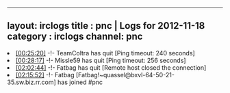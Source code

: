 
---
layout: irclogs
title : pnc | Logs for 2012-11-18
category : irclogs
channel: pnc
---
<li class="logitem"><a href="#00:25:20" name="00:25:20" class="time">[00:25:20]</a> -!- <span class="quit">TeamColtra</span> has quit [Ping timeout: 240 seconds] </li>
<li class="logitem"><a href="#00:28:17" name="00:28:17" class="time">[00:28:17]</a> -!- <span class="quit">Missle59</span> has quit [Ping timeout: 256 seconds] </li>
<li class="logitem"><a href="#02:02:44" name="02:02:44" class="time">[02:02:44]</a> -!- <span class="quit">Fatbag</span> has quit [Remote host closed the connection] </li>
<li class="logitem"><a href="#02:15:52" name="02:15:52" class="time">[02:15:52]</a> -!- <span class="join">Fatbag</span> [Fatbag!~quassel@bxvl-64-50-21-35.sw.biz.rr.com] has joined #pnc </li>


